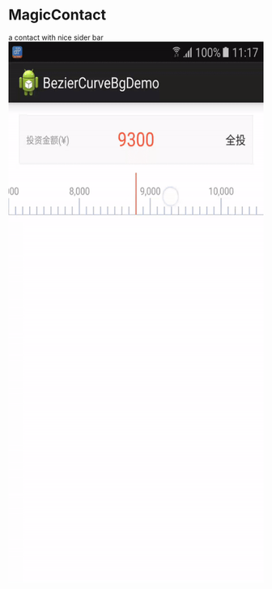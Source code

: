 # MagicContact
a contact with nice sider bar
<img src="https://github.com/xmutzlq/SuperMoneyRuler/blob/master/gif/demo_gif2.gif" width="600" height="1067" />
